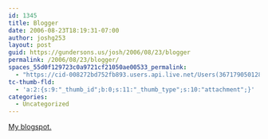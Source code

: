 ```yaml
---
id: 1345
title: Blogger
date: 2006-08-23T18:19:31-07:00
author: joshg253
layout: post
guid: https://gundersons.us/josh/2006/08/23/blogger
permalink: /2006/08/23/blogger/
spaces_55d0f129723c0a9721cf21050ae00533_permalink:
  - "https://cid-008272bd752fb893.users.api.live.net/Users(36717905012832403)/Blogs('8272BD752FB893!119')/Entries('8272BD752FB893!134')?authkey=qzv*9nrLDjE%24"
tc-thumb-fld:
  - 'a:2:{s:9:"_thumb_id";b:0;s:11:"_thumb_type";s:10:"attachment";}'
categories:
  - Uncategorized
---
```

<div id="msgcns!8272BD752FB893!134" class="bvMsg"><p><a href="https://joshg253.blogspot.com/">My blogspot.<br /></a></p></div>